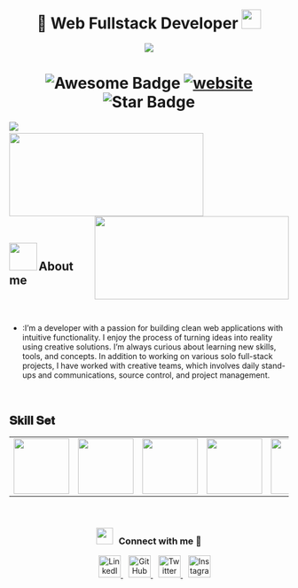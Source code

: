 <h1 align="center"> 👋 Web Fullstack Developer <img src="https://media.giphy.com/media/hvRJCLFzcasrR4ia7z/giphy.gif" width="35"></h1>
<p align="center">
  <a href="https://github.com/josemartinez"><img src="https://readme-typing-svg.herokuapp.com/?lines=Web%20Developer;Full%20Stack%20Developer;5%2B%20years%20of%20coding%20experience;Always%20learning%20new%20tech&font=Pacifico&center=true&width=650&height=120&color=58a6ff&vCenter=true&size=45%22"></a>
</p>

<p align='center'>
 <h1 align="center">
  <img src="https://cdn.rawgit.com/sindresorhus/awesome/d7305f38d29fed78fa85652e3a63e154dd8e8829/media/badge.svg" alt="Awesome Badge"/>
  <a href="/"><img src="https://img.shields.io/static/v1?label=&labelColor=505050&message=findwrk&color=%230076D6&style=flat&logo=google-chrome&logoColor=%230076D6" alt="website"/></a>
  <img src="https://img.shields.io/static/v1?label=%F0%9F%8C%9F&message=If%20Useful&style=style=flat&color=BC4E99" alt="Star Badge"/>
</h1>

<img align="left" src="https://visitor-badge.laobi.icu/badge?page_id=josemartinez" />

<h1 align="center"></h1>
<img align="left" height="150px" width="350px" src="https://github-readme-stats.vercel.app/api?username=josemartinez&count_private=true&show_icons=true&theme=tokyonight" />
<img align="right" height="150px" width="350px" src="https://github-readme-stats.vercel.app/api/top-langs/?username=josemartinez&layout=compact&theme=aura&langs_count=9" />
<img height="150" />

<br><br>
<img align="left" src = "https://user-images.githubusercontent.com/63050133/156777293-72a6e681-2582-4a9d-ad92-09d1181d47c7.gif" width = 50px height=50px>
<h2 align="left" font-weight="bold">About me</h2>  
<br><br>

- :I’m a developer with a passion for building clean web applications with intuitive functionality. I enjoy the process of turning ideas into reality using creative solutions. I’m always curious about learning new skills, tools, and concepts. In addition to working on various solo full-stack projects, I have worked with creative teams, which involves daily stand-ups and communications, source control, and project management.

<br>
<h2 font-weight="bold">𝐒𝐤𝐢𝐥𝐥 𝐒𝐞𝐭</h2>
<table>
  <tr>
    <td><img src="https://cdn.iconscout.com/icon/free/png-256/node-js-1174925.png" width="100"></td>
    <td><img src="https://cdn.iconscout.com/icon/free/png-256/typescript-1174937.png" width="100"></td>
    <td><img src="https://cdn.iconscout.com/icon/free/png-256/angular-3-1175158.png" width="100"></td>
    <td><img src="https://cdn.iconscout.com/icon/free/png-256/react-3-1175120.png" width="100"></td>
    <td><img src="https://cdn.iconscout.com/icon/free/png-256/sql-4-190807.png" width="100"></td>
    <td><img src="https://cdn.iconscout.com/icon/free/png-256/sql-server-3-1175172.png" width="100"></td>
    <td><img src="https://cdn.iconscout.com/icon/free/png-256/mongodb-3-1175138.png" width="100"></td>
    <td><img src="https://cdn.iconscout.com/icon/free/png-256/firebase-4-1175154.png" width="100"></td>
    <td><img src="https://cdn.iconscout.com/icon/free/png-256/heroku-11-1175214.png" width="100"></td>
    <td><img src="https://cdn.iconscout.com/icon/free/png-256/express-1-1175168.png" width="100"></td>
    <td><img src="https://cdn.iconscout.com/icon/free/png-256/c-sharp-13-1175149.png" width="100"></td>
    <td><img src="https://cdn.iconscout.com/icon/free/png-256/php-2752101-2284918.png" width="100"></td>
    <td><img src="https://cdn.iconscout.com/icon/free/png-256/laravel-3-1175147.png" width="100"></td>
    <td><img src="https://cdn.iconscout.com/icon/free/png-256/postman-3-1175148.png" width="100"></td>
    <td><img src="https://cdn.iconscout.com/icon/free/png-256/css3-11-1175187.png" width="100"></td>
    <td><img src="https://cdn.iconscout.com/icon/free/png-256/sass-3-1175115.png" width="100"></td>
    <td><img src="https://cdn.iconscout.com/icon/free/png-256/tailwindcss-1-1175184.png" width="100"></td>
    <td><img src="https://cdn.iconscout.com/icon/free/png-256/bootstrap-4-1175194.png" width="100"></td>
    <td><img src="https://cdn.iconscout.com/icon/free/png-256/angular-material-1175254.png" width="100"></td>
    <td><img src="https://cdn.iconscout.com/icon/free/png-256/react-native-1175185.png" width="100"></td>
  </tr>
</table>
<br/>
<h3 align="center"> <img src="https://media.giphy.com/media/iY8CRBdQXODJSCERIr/giphy.gif" width="30" height="30" style="margin-right: 10px;">Connect with me 🤝 </h3>

<p align="center">
 <div align="center" class="icons-social" style="margin-left: 10px;">
        <a style="margin-left: 10px;" target="_blank" href="https://www.linkedin.com/in/josemartinez/">
            <img src="https://cdn.iconscout.com/icon/free/png-256/linkedin-26-1175181.png?raw=true" alt="LinkedIn" width="40"/>
        </a>
        <a style="margin-left: 10px;" target="_blank" href="https://github.com/josemartinez">
            <img src="https://cdn.iconscout.com/icon/free/png-256/github-108-1175130.png?raw=true" alt="GitHub" width="40"/>
        </a>
        <a style="margin-left: 10px;" target="_blank" href="https://twitter.com/josemartinez">
            <img src="https://cdn.iconscout.com/icon/free/png-256/twitter-21-1175134.png?raw=true" alt="Twitter" width="40"/>
        </a>
        <a style="margin-left: 10px;" target="_blank" href="https://www.instagram.com/josemartinez/">
            <img src="https://cdn.iconscout.com/icon/free/png-256/instagram-3-1175210.png?raw=true" alt="Instagram" width="40"/>
        </a>
 </div>
</p>
